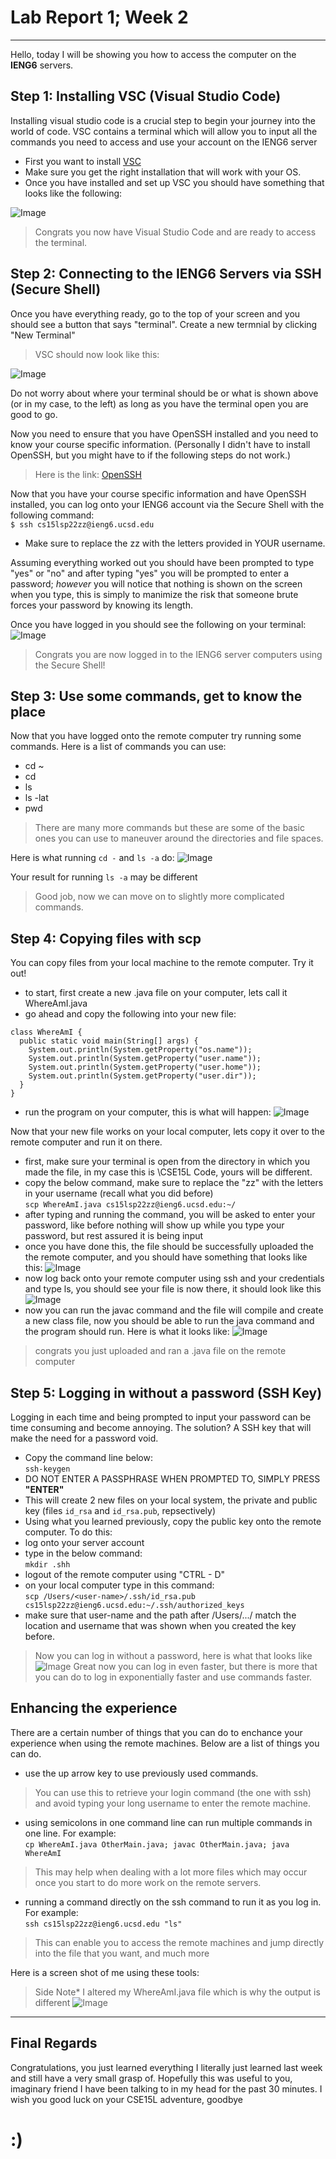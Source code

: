 # **Lab Report 1; Week 2**
---
Hello, today I will be showing you how to access the computer on the **IENG6** servers.


## Step 1: Installing **VSC** (Visual Studio Code)

Installing visual studio code is a crucial step to begin your journey into the world of code. VSC contains a terminal which will allow you to input all the commands you need to access and use your account on the IENG6 server

* First you want to install [VSC](https://code.visualstudio.com/Download)
* Make sure you get the right installation that will work with your OS.
* Once you have installed and set up VSC you should have something that looks like the following:

![Image](./Pictures/newVSC.png)

> Congrats you now have Visual Studio Code and are ready to access the terminal.

## Step 2: Connecting to the IENG6 Servers via SSH (Secure Shell)
Once you have everything ready, go to the top of your screen and you should see a button that says "terminal". Create a new termnial by clicking "New Terminal"
> VSC should now look like this:

![Image](./Pictures/newTerminal.png)

Do not worry about where your terminal should be or what is shown above (or in my case, to the left) as long as you have the terminal open you are good to go. 

Now you need to ensure that you have OpenSSH installed and you need to know your course specific information. (Personally I didn't have to install OpenSSH, but you might have to if the following steps do not work.)

> Here is the link: [OpenSSH](https://docs.microsoft.com/en-us/windows-server/administration/openssh/openssh_install_firstuse)

Now that you have your course specific information and have OpenSSH installed, you can log onto your IENG6 account via the Secure Shell with the following command:\
`$ ssh cs15lsp22zz@ieng6.ucsd.edu`
* Make sure to replace the zz with the letters provided in YOUR username.

Assuming everything worked out you should have been prompted to type "yes" or "no" and after typing "yes" you will be prompted to enter a password; *however* you will notice that nothing is shown on the screen when you type, this is simply to manimize the risk that someone brute forces your password by knowing its length.

Once you have logged in you should see the following on your terminal:
![Image](./Pictures/SSH.png)
> Congrats you are now logged in to the IENG6 server computers using the Secure Shell!

## Step 3: Use some commands, get to know the place
Now that you have logged onto the remote computer try running some commands.
Here is a list of commands you can use:
* cd ~
* cd
* ls 
* ls -lat
* pwd 
> There are many more commands but these are some of the basic ones you can use to maneuver around the directories and file spaces.

Here is what running `cd -` and `ls -a` do:
![Image](./Pictures/cd-.png)

Your result for running `ls -a` may be different

> Good job, now we can move on to slightly more complicated commands.

## Step 4: Copying files with scp
You can copy files from your local machine to the remote computer. 
Try it out!
* to start, first create a new .java file on your computer, lets call it WhereAmI.java
* go ahead and copy the following into your new file:
```
class WhereAmI {
  public static void main(String[] args) {
    System.out.println(System.getProperty("os.name"));
    System.out.println(System.getProperty("user.name"));
    System.out.println(System.getProperty("user.home"));
    System.out.println(System.getProperty("user.dir"));
  }
}
```
* run the program on your computer, this is what will happen:
![Image](./Pictures/newSS.png)

Now that your new file works on your local computer, lets copy it over to the remote computer and run it on there.
* first, make sure your terminal is open from the directory in which you made the file, in my case this is \CSE15L Code, yours will be different.
* copy the below command, make sure to replace the "zz" with the letters in your username (recall what you did before)\
`scp WhereAmI.java cs15lsp22zz@ieng6.ucsd.edu:~/`
* after typing and running the command, you will be asked to enter your password, like before nothing will show up while you type your password, but rest assured it is being input
* once you have done this, the file should be successfully uploaded the the remote computer, and you should have something that looks like this: 
![Image](./Pictures/scp1.png)
* now log back onto your remote computer using ssh and your credentials and type ls, you should see your file is now there, it should look like this
![Image](./Pictures/scp3.png)
* now you can run the javac command and the file will compile and create a new class file, now you should be able to run the java command and the program should run. Here is what it looks like:
![Image](./Pictures/scp4.png)
> congrats you just uploaded and ran a .java file on the remote computer

## Step 5: Logging in without a password (SSH Key)
Logging in each time and being prompted to input your password can be time consuming and become annoying. The solution? A SSH key that will make the need for a password void.

* Copy the command line below:\
`ssh-keygen`
* DO NOT ENTER A PASSPHRASE WHEN PROMPTED TO, SIMPLY PRESS **"ENTER"**
* This will create 2 new files on your local system, the private and public key (files `id_rsa` and `id_rsa.pub`, repsectively)
* Using what you learned previously, copy the public key onto the remote computer. 
To do this:
* log onto your server account
* type in the below command:\
`mkdir .shh`
* logout of the remote computer using "CTRL - D"
* on your local computer type in this command:\
`scp /Users/<user-name>/.ssh/id_rsa.pub cs15lsp22zz@ieng6.ucsd.edu:~/.ssh/authorized_keys`
* make sure that user-name and the path after /Users/.../ match the location and username that was shown when you created the key before.

> Now you can log in without a password, here is what that looks like
![Image](./Pictures/withoutPass.PNG)
Great now you can log in even faster, but there is more that you can do to log in exponentially faster and use commands faster.

## Enhancing the experience

There are a certain number of things that you can do to enchance your experience when using the remote machines. Below are a list of things you can do.

* use the up arrow key to use previously used commands.
> You can use this to retrieve your login command (the one with ssh) and avoid typing your long username to enter the remote machine.

* using semicolons in one command line can run multiple commands in one line. For example:\
`cp WhereAmI.java OtherMain.java; javac OtherMain.java; java WhereAmI`
> This may help when dealing with a lot more files which may occur once you start to do more work on the remote servers.

* running a command directly on the ssh command to run it as you log in. For example:\
`ssh cs15lsp22zz@ieng6.ucsd.edu "ls"`
> This can enable you to access the remote machines and jump directly into the file that you want, and much more

Here is a screen shot of me using these tools:
> Side Note* I altered my WhereAmI.java file which is why the output is different
![Image](./Pictures/faster.png)
---

## Final Regards
Congratulations, you just learned everything I literally just learned last week and still have a very small grasp of. Hopefully this was useful to you, imaginary friend I have been talking to in my head for the past 30 minutes. I wish you good luck on your CSE15L adventure, goodbye
# **:)**